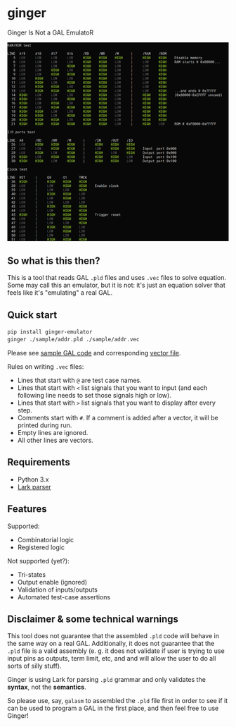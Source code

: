 # ginger

Ginger Is Not a GAL EmulatoR

![Image](https://raw.githubusercontent.com/and3rson/ginger/main/img/example.jpg)

## So what is this then?

This is a tool that reads GAL `.pld` files and uses `.vec` files to solve equation.
Some may call this an emulator, but it is not: it's just an equation solver that feels like it's "emulating" a real GAL.

## Quick start

```sh
pip install ginger-emulator
ginger ./sample/addr.pld ./sample/addr.vec
```

Please see [sample GAL code](https://github.com/and3rson/ginger/blob/main/sample/addr.pld) and corresponding [vector file](https://github.com/and3rson/ginger/blob/main/sample/addr.vec).

Rules on writing `.vec` files:
- Lines that start with `@` are test case names.
- Lines that start with `<` list signals that you want to input (and each following line needs to set those signals high or low).
- Lines that start with `>` list signals that you want to display after every step.
- Comments start with `#`. If a comment is added after a vector, it will be printed during run.
- Empty lines are ignored.
- All other lines are vectors.


## Requirements

- Python 3.x
- [Lark parser](https://lark-parser.readthedocs.io/en/stable/)

## Features

Supported:

- Combinatorial logic
- Registered logic

Not supported (yet?):

- Tri-states
- Output enable (ignored)
- Validation of inputs/outputs
- Automated test-case assertions

## Disclaimer & some technical warnings

This tool does not guarantee that the assembled `.pld` code will behave in the same way on a real GAL.
Additionally, it does not guarantee that the `.pld` file is a valid assembly (e. g. it does not validate
if user is trying to use input pins as outputs, term limit, etc, and and will allow the user to do all sorts of silly stuff).

Ginger is using Lark for parsing `.pld` grammar and only validates the **syntax**, not the **semantics**.

So please use, say, `galasm` to assembled the `.pld` file first in order to see if it can be used to program a GAL in the first place,
and then feel free to use Ginger!
